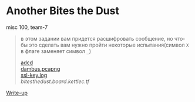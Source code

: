 # Another Bites the Dust

misc 100, team-7

> в этом задании вам придется расшифровать сообщение, но что-бы это сделать вам нужно пройти некоторые испытания(символ `X` в флаге заменяет символ `_`)
>
> [adcd](attachments/adcd)  
> [dambus.pcapng](attachments/dambus.pcapng)  
> [ssl-key.log](attachments/ssl-key.log)  
> *bitesthedust.board.kettlec.tf*

[Write-up](WRITEUP.md)
